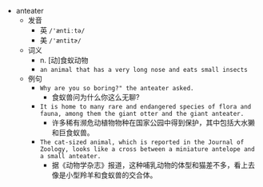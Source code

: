 - anteater
  - 发音
    - 英 `/'æntiːtə/`
    - 美 `/'æntitɚ/`
  - 词义
    - n. [动]食蚁动物
    - `an animal that has a very long nose and eats small insects`
  - 例句
    - `Why are you so boring?" the anteater asked.`
      - 食蚁兽问为什么你这么无聊?
    - `It is home to many rare and endangered species of flora and fauna, among them the giant otter and the giant anteater.`
      - 许多稀有濒危动植物物种在国家公园中得到保护，其中包括大水獭和巨食蚁兽。
    - `The cat-sized animal, which is reported in the Journal of Zoology, looks like a cross between a miniature antelope and a small anteater.`
      - 据《动物学杂志》报道，这种哺乳动物的体型和猫差不多，看上去像是小型羚羊和食蚁兽的交合体。

